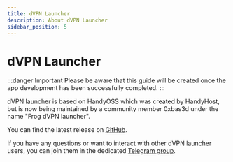 ```yaml
---
title: dVPN Launcher
description: About dVPN Launcher
sidebar_position: 5
---
```


# dVPN Launcher

:::danger Important
Please be aware that this guide will be created once the app development has been successfully completed.
:::

dVPN launcher is based on HandyOSS which was created by HandyHost, but is now being maintained by a community member 0xbas3d under the name "Frog dVPN launcher".

You can find the latest release on [GitHub](https://github.com/0xbas3d/dvpn-host).

If you have any questions or want to interact with other dVPN launcher users, you can join them in the dedicated [Telegram group](https://t.me/froglauncher).